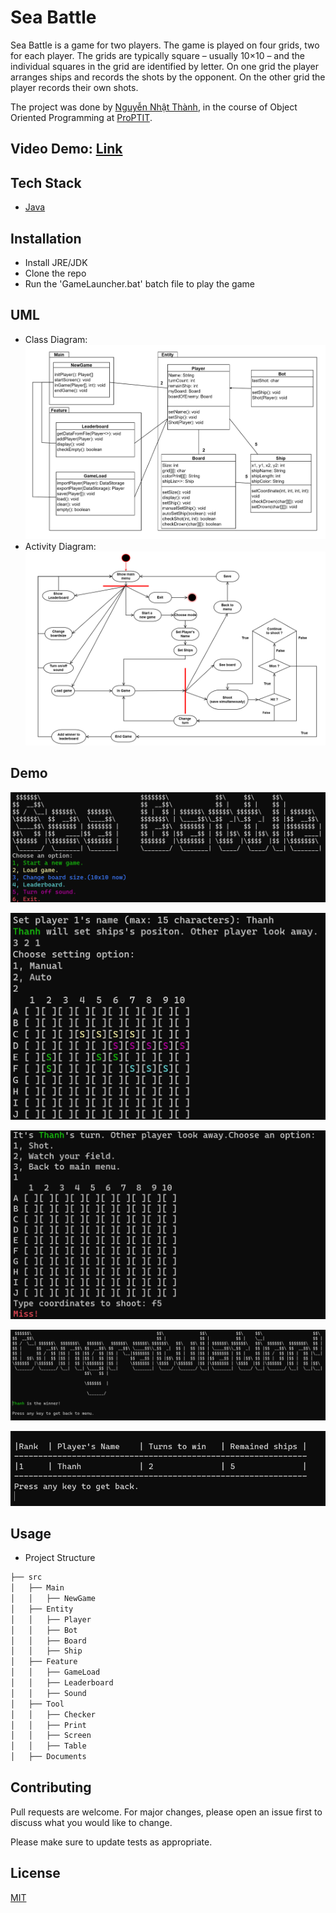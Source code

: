 # Sea Battle

Sea Battle is a game for two players. The game is played on four grids, two for each player. The grids are typically square – usually 10×10 – and the individual squares in the grid are identified by letter. On one grid the player arranges ships and records the shots by the opponent. On the other grid the player records their own shots.

The project was done by [Nguyễn Nhật Thành](https://github.com/NgNhatThanh), in the course of Object Oriented Programming at [ProPTIT](https://proptit.com/).


## Video Demo: [Link](https://youtu.be/qnsNY_e4Xpo) 

## Tech Stack

- [Java](https://www.java.com/en/) 


## Installation

- Install JRE/JDK
- Clone the repo
- Run the 'GameLauncher.bat' batch file to play the game

## UML
- Class Diagram:
![Alt text](images/class_diagram.png)
- Activity Diagram:
![Alt text](images/activity_diagram.png)

## Demo

![Alt text](images/image1.png)

![Alt text](images/image2.png)

![Alt text](images/image3.png)

![Alt text](images/image4.png)

![Alt text](images/image5.png)




## Usage

- Project Structure

```bash
├── src
│   ├── Main
│   │   ├── NewGame
│   ├── Entity
│   │   ├── Player
│   │   ├── Bot 
│   │   ├── Board   
│   │   ├── Ship
│   ├── Feature
│   │   ├── GameLoad
│   │   ├── Leaderboard
│   │   ├── Sound
│   ├── Tool
│   │   ├── Checker
│   │   ├── Print
│   │   ├── Screen
│   │   ├── Table
│   ├── Documents
```

## Contributing

Pull requests are welcome. For major changes, please open an issue first
to discuss what you would like to change.

Please make sure to update tests as appropriate.

## License

[MIT](https://choosealicense.com/licenses/mit/)